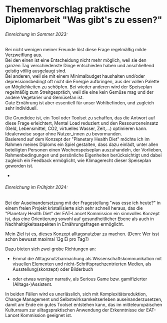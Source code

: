 # Themenvorschlag praktische Diplomarbeit "Was gibt's zu essen?"

###### Einreichung im Sommer 2023:
Bei nicht wenigen meiner Freunde löst diese Frage regelmäßig milde Verzweiflung aus.  
Bei den einen ist eine Entscheidung nicht mehr möglich, weil sie den ganzen Tag verschiedenste Dinge entschieden haben und anschließend geistig völlig ausgelaugt sind.  
Bei anderen, weil sie mit einem Minimalbudget haushalten und/oder depressionsbedingt oft nicht die Energie aufbringen, aus der vollen Palette an Möglichkeiten zu schöpfen. Bei wieder anderen wird der Speiseplan regelmäßig zum Streitgespräch, weil die eine kein Gemüse mag und der andere Vegetarier und Gemüsefan ist.  
Gute Ernährung ist aber essentiell für unser Wohlbefinden, und zugleich sehr individuell.

Die Grundidee ist, ein Tool oder Toolset zu schaffen, das die Antwort auf diese Frage erleichtert, Mental Load reduziert und den Ressourceneinsatz (Geld, Lebensmittel, CO2, virtuelles Wasser, Zeit,...) optimieren kann. Idealerweise sogar ohne Nutzer_innen zu bevormunden.  
Basierend auf dem Konzept der "Planetary Health Diet" möchte ich im Rahmen meines Diploms ein Spiel gestalten, dass dazu einlädt, unter allen beteiligten Personen einen Wochenspeiseplan auszuhandeln, der Vorlieben, Rahmenbedingungen und persönliche Eigenheiten berücksichtigt und dabei zugleich ein Feedback ermöglicht, wie Klimagerecht dieser Speiseplan geworden ist.


-
###### Einreichung im Frühjahr 2024:
Bei der Auseinandersetzung mit der Fragestellung "was esse ich heute?" in einem freien Projekt kristallisierte sich sehr schnell heraus, das die "Planetary Health Diet" der EAT-Lancet Kommission ein sinnvolles Konzept ist, das eine Orientierung sowohl auf gesundheitlicher Ebene als auch in Nachhaltigkeitsaspekten in Ernährungsfragen ermöglicht.

Mein Ziel ist es, dieses Konzept alltagsnutzbar zu machen. (Denn: Wer isst schon bewusst maximal 13g Ei pro Tag?)

Dazu bieten sich zwei grobe Richtungen an:   

- Einmal die Alltagsnutzbarmachung als Wissenschaftskommunikation mit visuellen Elementen und nicht-Schriftsprachzentrierten Medien, als Ausstellung(skonzept) oder Bilderbuch
    
- oder etwas weniger narrativ, als Serious Game bzw. gamifizierter (Alltags-)Assistent.
    

In beiden Fällen wird es unerlässlich, sich mit Komplexitätsreduktion, Change Management und Selbstwirksamkeitserleben auseinanderzusetzen, damit am Ende ein gutes Toolset entstehen kann, das im mitteleuropäischen Kulturraum zur alltagspraktischen Anwendung der Erkenntnisse der EAT-Lancet Kommission geeignet ist.